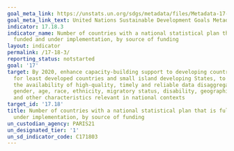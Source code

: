 ```yaml
---
goal_meta_link: https://unstats.un.org/sdgs/metadata/files/Metadata-17-18-03.pdf
goal_meta_link_text: United Nations Sustainable Development Goals Metadata (pdf 468kB)
indicator: 17.18.3
indicator_name: Number of countries with a national statistical plan that is fully
  funded and under implementation, by source of funding
layout: indicator
permalink: /17-18-3/
reporting_status: notstarted
goal: '17'
target: By 2020, enhance capacity-building support to developing countries, including
  for least developed countries and small island developing States, to increase significantly
  the availability of high-quality, timely and reliable data disaggregated by income,
  gender, age, race, ethnicity, migratory status, disability, geographic location
  and other characteristics relevant in national contexts
target_id: '17.18'
title: Number of countries with a national statistical plan that is fully funded and
  under implementation, by source of funding
un_custodian_agency: PARIS21
un_designated_tier: '1'
un_sd_indicator_code: C171803
---
```

